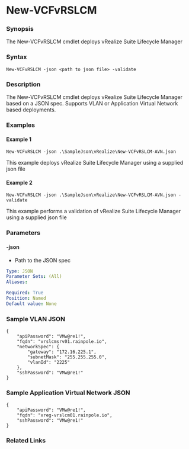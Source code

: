 # New-VCFvRSLCM

### Synopsis
The New-VCFvRSLCM cmdlet deploys vRealize Suite Lifecycle Manager

### Syntax
```
New-VCFvRSLCM -json <path to json file> -validate
```

### Description
The New-VCFvRSLCM cmdlet deploys vRealize Suite Lifecycle Manager based on a JSON spec. Supports VLAN or Application Virtual Network based deployments.

### Examples
#### Example 1
```
New-VCFvRSLCM -json .\SampleJson\vRealize\New-VCFvRSLCM-AVN.json 
```
This example deploys vRealize Suite Lifecycle Manager using a supplied json file

#### Example 2
```
New-VCFvRSLCM -json .\SampleJson\vRealize\New-VCFvRSLCM-AVN.json -validate
```
This example performs a validation of vRealize Suite Lifecycle Manager using a supplied json file


### Parameters
#### -json
- Path to the JSON spec

```yaml
Type: JSON
Parameter Sets: (All)
Aliases:

Required: True
Position: Named
Default value: None
```

### Sample VLAN JSON
```
{
    "apiPassword": "VMw@re1!",
    "fqdn": "vrslcmsrv01.rainpole.io",
    "networkSpec": {
        "gateway": "172.16.225.1",
        "subnetMask": "255.255.255.0",
        "vlanId": "2225"
    },
    "sshPassword": "VMw@re1!"
}
```

### Sample Application Virtual Network JSON
```
{
    "apiPassword": "VMw@re1!",
    "fqdn": "xreg-vrslcm01.rainpole.io",
    "sshPassword": "VMw@re1!"
}
```

### Related Links
